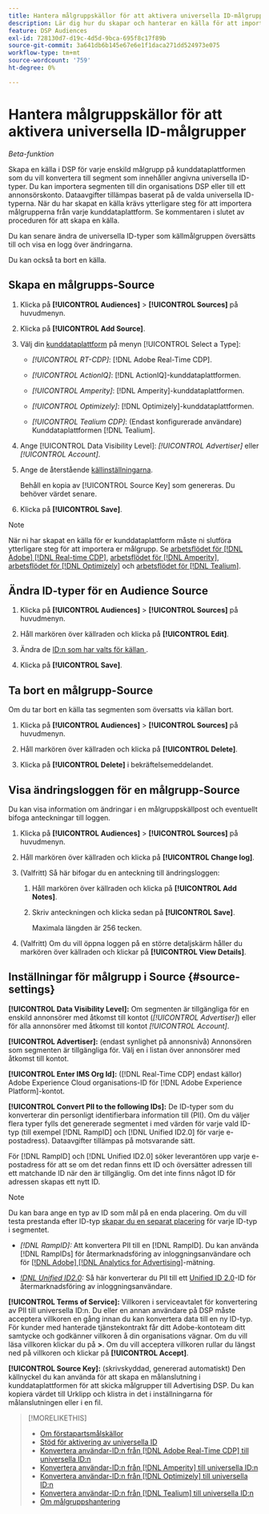 ```yaml
---
title: Hantera målgruppskällor för att aktivera universella ID-målgrupper
description: Lär dig hur du skapar och hanterar en källa för att importera målgrupper från din kunddataplattform och konvertera dem till segment som innehåller universella ID:n.
feature: DSP Audiences
exl-id: 728130d7-d19c-4d5d-9bca-695f8c17f89b
source-git-commit: 3a641db6b145e67e6e1f1daca271dd524973e075
workflow-type: tm+mt
source-wordcount: '759'
ht-degree: 0%

---
```


# Hantera målgruppskällor för att aktivera universella ID-målgrupper

*Beta-funktion*

Skapa en källa i DSP för varje enskild målgrupp på kunddataplattformen som du vill konvertera till segment som innehåller angivna universella ID-typer. Du kan importera segmenten till din organisations DSP eller till ett annonsörskonto. Dataavgifter tillämpas baserat på de valda universella ID-typerna. När du har skapat en källa krävs ytterligare steg för att importera målgrupperna från varje kunddataplattform. Se kommentaren i slutet av proceduren för att skapa en källa.

Du kan senare ändra de universella ID-typer som källmålgruppen översätts till och visa en logg över ändringarna.

Du kan också ta bort en källa.

## Skapa en målgrupps-Source

<!-- Not sure about this

You can create one source for each combination of universal ID partner and data visibility level.

-->

1. Klicka på **[!UICONTROL Audiences]** > **[!UICONTROL Sources]** på huvudmenyn.

1. Klicka på **[!UICONTROL Add Source]**.

1. Välj din [kunddataplattform](source-about.md) på menyn [!UICONTROL Select a Type]:

   * *[!UICONTROL RT-CDP]*: [!DNL Adobe Real-Time CDP].

   * *[!UICONTROL ActionIQ]*: [!DNL ActionIQ]-kunddataplattformen.

   * *[!UICONTROL Amperity]*: [!DNL Amperity]-kunddataplattformen.

   * *[!UICONTROL Optimizely]*: [!DNL Optimizely]-kunddataplattformen.

   * *[!UICONTROL Tealium CDP]*: (Endast konfigurerade användare) Kunddataplattformen [!DNL Tealium].

1. Ange [!UICONTROL Data Visibility Level]: *[!UICONTROL Advertiser]* eller *[!UICONTROL Account]*.

1. Ange de återstående [källinställningarna](#source-settings).

   Behåll en kopia av [!UICONTROL Source Key] som genereras. Du behöver värdet senare.

1. Klicka på **[!UICONTROL Save]**.

>[!NOTE]
>
>När ni har skapat en källa för er kunddataplattform måste ni slutföra ytterligare steg för att importera er målgrupp. Se [arbetsflödet för [!DNL Adobe] [!DNL Real-time CDP]](source-adobe-rtcdp.md),<!-- the [workflow for [!DNL ActionIQ]](source-actioniq.md), --> [arbetsflödet för [!DNL Amperity]](source-amperity.md), [arbetsflödet för [!DNL Optimizely]](source-optimizely.md) och [arbetsflödet för [!DNL Tealium]](source-tealium.md).

## Ändra ID-typer för en Audience Source

<!-- Clarify this:
All changes to universal IDs translated from the source are applied after you save the the source record. For example, if a new ID is added, any hashed email addresses shared before making the changes aren't converted. Similarly, if an ID is removed, we don't delete any historical data from the segments shared through the source.

OR 

All changes to universal IDs translated from the source are applied after you save the the source record. For example, if you add a new ID type, then we convert hashed email addresses shared before making the changes to the new ID type. Similarly, if you remove an ID type, then we delete any historical IDs of that type from the segments shared through the source.

-->

1. Klicka på **[!UICONTROL Audiences]** > **[!UICONTROL Sources]** på huvudmenyn.

1. Håll markören över källraden och klicka på **[!UICONTROL Edit]**.

1. Ändra de [ID:n som har valts för källan ](#source-settings).

1. Klicka på **[!UICONTROL Save]**.

## Ta bort en målgrupp-Source

Om du tar bort en källa tas segmenten som översatts via källan bort.<!-- Will performance data for the segment still be available in any types of reports?  If yes, which? -->

1. Klicka på **[!UICONTROL Audiences]** > **[!UICONTROL Sources]** på huvudmenyn.

1. Håll markören över källraden och klicka på **[!UICONTROL Delete]**.

1. Klicka på **[!UICONTROL Delete]** i bekräftelsemeddelandet.

## Visa ändringsloggen för en målgrupp-Source

Du kan visa information om ändringar i en målgruppskällpost och eventuellt bifoga anteckningar till loggen.

1. Klicka på **[!UICONTROL Audiences]** > **[!UICONTROL Sources]** på huvudmenyn.

1. Håll markören över källraden och klicka på **[!UICONTROL Change log]**.

1. (Valfritt) Så här bifogar du en anteckning till ändringsloggen:

   1. Håll markören över källraden och klicka på **[!UICONTROL Add Notes]**.

   1. Skriv anteckningen och klicka sedan på **[!UICONTROL Save]**.

      Maximala längden är 256 tecken.

1. (Valfritt) Om du vill öppna loggen på en större detaljskärm håller du markören över källraden och klickar på **[!UICONTROL View Details]**.

## Inställningar för målgrupp i Source {#source-settings}

**[!UICONTROL Data Visibility Level]:** Om segmenten är tillgängliga för en enskild annonsörer med åtkomst till kontot (*[!UICONTROL Advertiser]*) eller för alla annonsörer med åtkomst till kontot *[!UICONTROL Account]*.

**[!UICONTROL Advertiser]:** (endast synlighet på annonsnivå) Annonsören som segmenten är tillgängliga för. Välj en i listan över annonsörer med åtkomst till kontot.

**[!UICONTROL Enter IMS Org Id]:** ([!DNL Real-Time CDP] endast källor) Adobe Experience Cloud organisations-ID för [!DNL Adobe Experience Platform]-kontot.

**[!UICONTROL Convert PII to the following IDs]:** De ID-typer som du konverterar din personligt identifierbara information till (PII). Om du väljer flera typer fylls det genererade segmentet i med värden för varje vald ID-typ (till exempel [!DNL RampID] och [!DNL Unified ID2.0] för varje e-postadress). Dataavgifter tillämpas på motsvarande sätt.

För [!DNL RampID] och [!DNL Unified ID2.0] söker leverantören upp varje e-postadress för att se om det redan finns ett ID och översätter adressen till ett matchande ID när den är tillgänglig. Om det inte finns något ID för adressen skapas ett nytt ID.

>[!NOTE]
>
>Du kan bara ange en typ av ID som mål på en enda placering. Om du vill testa prestanda efter ID-typ [skapar du en separat placering](/help/dsp/campaign-management/placements/placement-create.md) för varje ID-typ i segmentet.

* *[!DNL RampID]:* Att konvertera PII till en [!DNL RampID]. Du kan använda [!DNL RampIDs] för återmarknadsföring av inloggningsanvändare och för [[!DNL Adobe] [!DNL Analytics for Advertising]](/help/integrations/analytics/overview.md)-mätning.

* *[!DNL Unified ID2.0](Beta):* Så här konverterar du PII till ett [Unified ID 2.0](https://unifiedid.com)-ID för återmarknadsföring av inloggningsanvändare.

<!-- Later
* *[!DNL ID5] (Beta):* To convert PII to an [!DNL ID5] ID. You can use [!DNL ID5] IDs for retargeting logging-in users and for [[!DNL Adobe] [!DNL Analytics for Advertising]](/help/integrations/analytics/overview.md) measurement.

-->

**[!UICONTROL Terms of Service]:** Villkoren i serviceavtalet för konvertering av PII till universella ID:n. Du eller en annan användare på DSP måste acceptera villkoren en gång innan du kan konvertera data till en ny ID-typ. För kunder med hanterade tjänstekontrakt får ditt Adobe-kontoteam ditt samtycke och godkänner villkoren å din organisations vägnar. Om du vill läsa villkoren klickar du på **>**. Om du vill acceptera villkoren rullar du längst ned på villkoren och klickar på **[!UICONTROL Accept]**.

**[!UICONTROL Source Key]:** (skrivskyddad, genererad automatiskt) Den källnyckel du kan använda för att skapa en målanslutning i kunddataplattformen för att skicka målgrupper till Advertising DSP. Du kan kopiera värdet till Urklipp och klistra in det i inställningarna för målanslutningen eller i en fil.

>[!MORELIKETHIS]
>
>* [Om förstapartsmålskällor](source-about.md)
>* [Stöd för aktivering av universella ID](/help/dsp/audiences/universal-ids.md)
>* [Konvertera användar-ID:n från [!DNL Adobe Real-Time CDP] till universella ID:n](/help/dsp/audiences/sources/source-adobe-rtcdp.md)
>* [Konvertera användar-ID:n från [!DNL Amperity] till universella ID:n](/help/dsp/audiences/sources/source-amperity.md)
>* [Konvertera användar-ID:n från [!DNL Optimizely] till universella ID:n](/help/dsp/audiences/sources/source-optimizely.md)
>* [Konvertera användar-ID:n från [!DNL Tealium] till universella ID:n](/help/dsp/audiences/sources/source-tealium.md)
>* [Om målgruppshantering](/help/dsp/audiences/audience-about.md)
